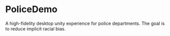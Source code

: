 # PoliceDemo
A high-fidelity desktop unity experience for police departments. The goal is to reduce implicit racial bias.
